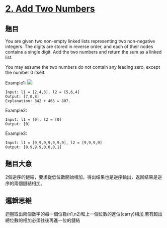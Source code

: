 # [2. Add Two Numbers](https://leetcode.com/problems/add-two-numbers/)

## 題目
You are given two non-empty linked lists representing two non-negative integers. The digits are stored in reverse order, and each of their nodes contains a single digit. Add the two numbers and return the sum as a linked list.

You may assume the two numbers do not contain any leading zero, except the number 0 itself.

Example1:
![](https://assets.leetcode.com/uploads/2020/10/02/addtwonumber1.jpg)
```
Input: l1 = [2,4,3], l2 = [5,6,4]
Output: [7,0,8]
Explanation: 342 + 465 = 807.
```

Example2:
```
Input: l1 = [0], l2 = [0]
Output: [0]
```

Example3:
```
Input: l1 = [9,9,9,9,9,9,9], l2 = [9,9,9,9]
Output: [8,9,9,9,0,0,0,1]
```

## 題目大意
2個逆序的鏈結，要求從低位數開始相加，得出结果也是逆序輸出，返回结果是逆序的兩個鏈結相加。

## 邏輯思維
迴圈取出兩個數字的每一個位數(n1,n2)和上一個位數的進位(carry)相加,若有超出總位數的相加必須往後再進一位的鏈結